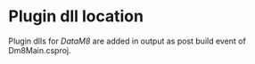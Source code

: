 # Plugin dll location

Plugin dlls for _DataM8_ are added in output as post build event of Dm8Main.csproj.